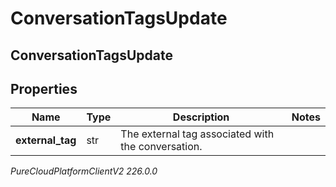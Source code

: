 # ConversationTagsUpdate

## ConversationTagsUpdate

## Properties

|Name | Type | Description | Notes|
|------------ | ------------- | ------------- | -------------|
| **external_tag** | str | The external tag associated with the conversation. | |



_PureCloudPlatformClientV2 226.0.0_
